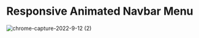 # Responsive Animated Navbar Menu


![chrome-capture-2022-9-12 (2)](https://user-images.githubusercontent.com/105635441/195352735-e4e1f11a-7a1d-49eb-89e0-9359866d9a49.gif)
